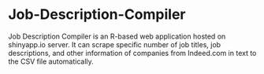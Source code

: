 # Job-Description-Compiler
Job Description Compiler is an R-based web application hosted on shinyapp.io server.  It can scrape specific number of job titles, job descriptions, and other information of companies from Indeed.com in text to the CSV file automatically.

